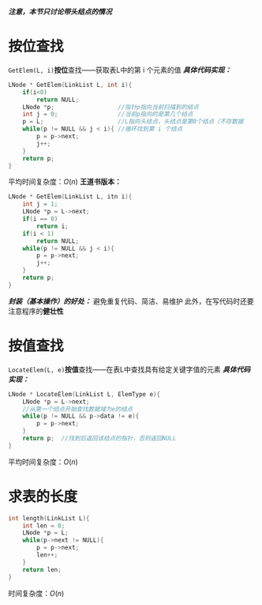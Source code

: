 ***注意，本节只讨论带头结点的情况***
# 按位查找
`GetElem(L, i)`**按位**查找——获取表L中的第 i 个元素的值
***具体代码实现：***
```c
LNode * GetElem(LinkList L, int i){
	if(i<0)
		return NULL;
	LNode *p;                  //指针p指向当前扫描到的结点
	int j = 0;                 //当前p指向的是第几个结点
	p = L;                     //L指向头结点，头结点是第0个结点（不存数据
	while(p != NULL && j < i){ //循环找到第 i 个结点
		p = p->next;
		j++;
	}
	return p;
}
```
平均时间复杂度：$O(n)$
**王道书版本：**
```c
LNode * GetElem(LinkList L, itn i){
	int j = 1;
	LNode *p = L->next;
	if(i == 0)
		return i;
	if(i < 1)
		return NULL;
	while(p != NULL && j < i){
		p = p->next;
		j++;
	}
	return p;
}
```
***封装（基本操作）的好处：***
避免重复代码、简洁、易维护
此外，在写代码时还要注意程序的**健壮性**
# 按值查找
`LocateElem(L, e)`**按值**查找——在表L中查找具有给定关键字值的元素
***具体代码实现：***
```c
LNode * LocateElem(LinkList L, ElemType e){
	LNode *p = L->next;
	//从第一个结点开始查找数据域为e的结点
	while(p != NULL && p->data != e){
		p = p->next;
	}
	return p;  //找到后返回该结点的指针，否则返回NULL
}
```
平均时间复杂度：$O(n)$
# 求表的长度
```c
int length(LinkList L){
	int len = 0;
	LNode *p = L;
	while(p->next != NULL){
		p = p->next;
		len++;
	}
	return len;
}
```
时间复杂度：$O(n)$
